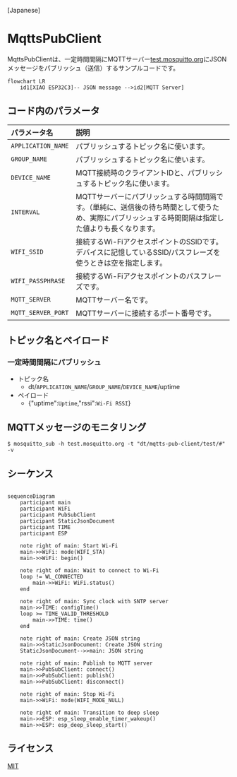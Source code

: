 [Japanese]

# MqttsPubClient

MqttsPubClientは、一定時間間隔にMQTTサーバー[test.mosquitto.org](https://test.mosquitto.org/)にJSONメッセージをパブリッシュ（送信）するサンプルコードです。

```mermaid
flowchart LR
    id1[XIAO ESP32C3]-- JSON message -->id2[MQTT Server]
```

## コード内のパラメータ

| パラメータ名 | 説明 |
| :--- | :--- |
| `APPLICATION_NAME` | パブリッシュするトピック名に使います。 |
| `GROUP_NAME` | パブリッシュするトピック名に使います。 |
| `DEVICE_NAME` | MQTT接続時のクライアントIDと、パブリッシュするトピック名に使います。 |
| `INTERVAL` | MQTTサーバーにパブリッシュする時間間隔です。（単純に、送信後の待ち時間として使うため、実際にパブリッシュする時間間隔は指定した値よりも長くなります。 |
| `WIFI_SSID` | 接続するWi-FiアクセスポイントのSSIDです。デバイスに記憶しているSSID/パスフレーズを使うときは空を指定します。 |
| `WIFI_PASSPHRASE` | 接続するWi-Fiアクセスポイントのパスフレーズです。 |
| `MQTT_SERVER` | MQTTサーバー名です。 |
| `MQTT_SERVER_PORT` | MQTTサーバーに接続するポート番号です。 |

## トピック名とペイロード

### 一定時間間隔にパブリッシュ

* トピック名
  * dt/`APPLICATION_NAME`/`GROUP_NAME`/`DEVICE_NAME`/uptime
* ペイロード
  * {"uptime":`Uptime`,"rssi":`Wi-Fi RSSI`}

## MQTTメッセージのモニタリング

```
$ mosquitto_sub -h test.mosquitto.org -t "dt/mqtts-pub-client/test/#" -v
```

## シーケンス

```mermaid

sequenceDiagram
    participant main
    participant WiFi
    participant PubSubClient
    participant StaticJsonDocument
    participant TIME
    participant ESP

    note right of main: Start Wi-Fi
    main->>WiFi: mode(WIFI_STA)
    main->>WiFi: begin()

    note right of main: Wait to connect to Wi-Fi
    loop != WL_CONNECTED
        main->>WiFi: WiFi.status()
    end

    note right of main: Sync clock with SNTP server
    main->>TIME: configTime()
    loop >= TIME_VALID_THRESHOLD
        main->>TIME: time()
    end

    note right of main: Create JSON string
    main->>StaticJsonDocument: Create JSON string
    StaticJsonDocument-->>main: JSON string

    note right of main: Publish to MQTT server
    main->>PubSubClient: connect()
    main->>PubSubClient: publish()
    main->>PubSubClient: disconnect()

    note right of main: Stop Wi-Fi
    main->>WiFi: mode(WIFI_MODE_NULL)

    note right of main: Transition to deep sleep
    main->>ESP: esp_sleep_enable_timer_wakeup()
    main->>ESP: esp_deep_sleep_start()
```

## ライセンス

[MIT](LICENSE.txt)

